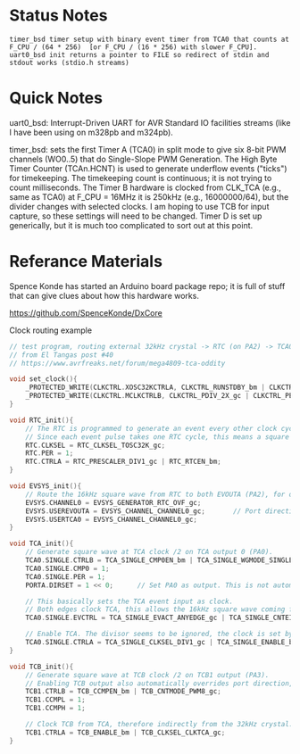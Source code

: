 # Status Notes

```
timer_bsd timer setup with binary event timer from TCA0 that counts at F_CPU / (64 * 256)  [or F_CPU / (16 * 256) with slower F_CPU].
uart0_bsd init returns a pointer to FILE so redirect of stdin and stdout works (stdio.h streams)
```

# Quick Notes

uart0_bsd: Interrupt-Driven UART for AVR Standard IO facilities streams (like I have been using on m328pb and m324pb).

timer_bsd: sets the first Timer A (TCA0) in split mode to give six 8-bit PWM channels (WO0..5) that do Single-Slope PWM Generation. The High Byte Timer Counter (TCAn.HCNT) is used to generate underflow events ("ticks") for timekeeping. The timekeeping count is continuous; it is not trying to count milliseconds. The Timer B hardware is clocked from CLK_TCA (e.g., same as TCA0) at  F_CPU = 16MHz it is 250kHz (e.g., 16000000/64), but the divider changes with selected clocks. I am hoping to use TCB for input capture, so these settings will need to be changed. Timer D is set up generically, but it is much too complicated to sort out at this point.

# Referance Materials

Spence Konde has started an Arduino board package repo; it is full of stuff that can give clues about how this hardware works.

https://github.com/SpenceKonde/DxCore

Clock routing example

``` C
// test program, routing external 32kHz crystal -> RTC (on PA2) -> TCA0 (on PA0) -> TCB1 (on PA3)
// from El Tangas post #40
// https://www.avrfreaks.net/forum/mega4809-tca-oddity

void set_clock(){
    _PROTECTED_WRITE(CLKCTRL.XOSC32KCTRLA, CLKCTRL_RUNSTDBY_bm | CLKCTRL_ENABLE_bm);      // Enable 32kHz crystal; run in standby is needed.
    _PROTECTED_WRITE(CLKCTRL.MCLKCTRLB, CLKCTRL_PDIV_2X_gc | CLKCTRL_PEN_bm);             // Prescaler.
}

void RTC_init(){
    // The RTC is programmed to generate an event every other clock cycle, clocked by a 32kHz crystal.
    // Since each event pulse takes one RTC cycle, this means a square wave of 16kHz is generated on the RTC event output.
    RTC.CLKSEL = RTC_CLKSEL_TOSC32K_gc;
    RTC.PER = 1;
    RTC.CTRLA = RTC_PRESCALER_DIV1_gc | RTC_RTCEN_bm;
}

void EVSYS_init(){
    // Route the 16kHz square wave from RTC to both EVOUTA (PA2), for observation, and to the TCA event input, to clock TCA.
    EVSYS.CHANNEL0 = EVSYS_GENERATOR_RTC_OVF_gc;
    EVSYS.USEREVOUTA = EVSYS_CHANNEL_CHANNEL0_gc;       // Port direction is overridden automatically
    EVSYS.USERTCA0 = EVSYS_CHANNEL_CHANNEL0_gc;
}

void TCA_init(){
    // Generate square wave at TCA clock /2 on TCA output 0 (PA0).
    TCA0.SINGLE.CTRLB = TCA_SINGLE_CMP0EN_bm | TCA_SINGLE_WGMODE_SINGLESLOPE_gc;
    TCA0.SINGLE.CMP0 = 1;
    TCA0.SINGLE.PER = 1;
    PORTA.DIRSET = 1 << 0;      // Set PA0 as output. This is not automatic for TCA.

    // This basically sets the TCA event input as clock.
    // Both edges clock TCA, this allows the 16kHz square wave coming from RTC to clock TCA @32kHz, thus recovering the full crystal clock.
    TCA0.SINGLE.EVCTRL = TCA_SINGLE_EVACT_ANYEDGE_gc | TCA_SINGLE_CNTEI_bm;

    // Enable TCA. The divisor seems to be ignored, the clock is set by the event input.
    TCA0.SINGLE.CTRLA = TCA_SINGLE_CLKSEL_DIV1_gc | TCA_SINGLE_ENABLE_bm;
}

void TCB_init(){
    // Generate square wave at TCB clock /2 on TCB1 output (PA3).
    // Enabling TCB output also automatically overrides port direction, unlike TCA.
    TCB1.CTRLB = TCB_CCMPEN_bm | TCB_CNTMODE_PWM8_gc;
    TCB1.CCMPL = 1;
    TCB1.CCMPH = 1;

    // Clock TCB from TCA, therefore indirectly from the 32kHz crystal.
    TCB1.CTRLA = TCB_ENABLE_bm | TCB_CLKSEL_CLKTCA_gc;
}

```
